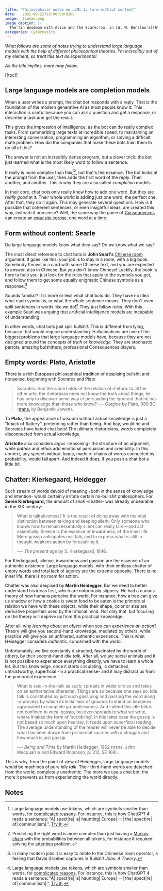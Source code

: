 ```yaml
---
title: "Philosophical notes on LLMs 1: form without content"
date:   2025-08-22T18:00:00+0200
image:  tinman.png
image_caption: |-
  The Tin Woodman with Alice and the Scarecrow, in [W. W. Denslow’s](https://en.wikipedia.org/wiki/W._W._Denslow) _Illustrations for the Wonderful Wizard of Oz_ (1900).
categories: Cybernetics
---
```


_What follows are some of notes trying to understand large language models with the help of different philosophical theories. I'm incredibly out of my element, so treat this text as experimental._

_As the title implies, more may follow._

[[toc]]

## Large language models are completion models

When a user writes a prompt, the chat bot responds with a reply. That is the foundation of the modern generative AI as most people know it. This interaction is useful because you can ask a question and get a response, or describe a task and get the result.

This gives the impression of intelligence, as the bot can do really complex tasks. From summarizing large texts at incredible speed, to maintaining an interesting conversation, programming an algorithm, or solving a difficult math problem. How did the companies that make these bots train them to do all of this?

The answer is not an incredibly dense program, but a clever trick: the bot just learned what is the most likely word to follow a sentence.

It really is more complex than this[^1][^2], but that's the essence. The bot looks at the prompt from the user, then adds the first word of the reply. Then another, and another. This is why they are also called _completion_ models.

In their core, chat bots only really know how to add one word. But they are _really good_ at it. Their whole world is adding just one word, the perfect one. After that, they do it again. This may generate several questions. How is it possible that coherent sentences, or even insightful ideas, are created this way, instead of nonsense? Well, the same way the game of [Consequences](https://en.wikipedia.org/wiki/Consequences_(game)) can create an [exquisite corpse](https://en.wikipedia.org/wiki/Exquisite_corpse), one word at a time.

## Form without content: Searle

Do large language models _know_ what they say? Do _we_ know what we say?

The most direct reference to chat bots is **John Searl's** [Chinese room](https://en.wikipedia.org/wiki/Chinese_room) argument. It goes like this: your job is to stay in a room, with a big book. Somebody throws in a card with some Chinese text, and you are expected to answer, also in Chinese. But you don't know Chinese! Luckily, the book is here to help you: just look for the rules that apply to the symbols you got, and follow them to get some equally enigmatic Chinese symbols as a response.[^3]

Sounds familiar? It is more or less what chat bots do. They have no idea what each symbol is, or what the whole sentence means. They don't even split sentences in words like we do![^1] They just follow rules. With this example Searl was arguing that artificial intelligence models are incapable of understanding.

In other words, chat bots just spill _bullshit._ This is different from lying, because that would require understanding. Hallucinations are one of the biggest problems that large language models have, because they are not designed around the concepts of _truth_ or _knowledge._ They are stochastic parrots, amazing bulshitters, professional Consequences players.

## Empty words: Plato, Aristotle

There is a rich European philosophical tradition of despising bullshit and nonsense, beginning with Socrates and Plato:

>Socrates: And the same holds of the relation of rhetoric to all the other arts; the rhetorician need not know the truth about things; he has only to discover some way of persuading the ignorant that he has more knowledge than those who know?
>--- _Gorgias_ by Plato, 380 BC ([trans.](https://en.wikisource.org/wiki/Sophist_(Jowett)) by Benjamin Jowett).

To **Plato,** the appearance of wisdom without actual knowledge is just a "knack of flattery", pretending rather than being. And boy, would he and Socrates have hated chat bots! The ultimate rhetoricians, words completely disconnected from actual knowledge.

**Aristotle** also considers _logos_ -reasoning- the structure of an argument, while _pathos_ and _ethos_ add emotional persuasion and credibility. In this context, any speech without _logos_, made of chains of words connected by probability, would fall apart. And indeed it does, if you push a chat bot a little bit.

## Chatter: Kierkegaard, Heidegger

Such stream of words devoid of meaning -both in the sense of knowledge and intention- would certainly irritate certain no-bullshit philosophers. For **Søren Kierkegaard,** the amount of _snak_ -chatter- was already unbearable in the XIX century:

>What is talkativeness? It is the result of doing away with the vital distinction between talking and keeping silent. Only someone who knows how to remain essentially silent can really talk —and act essentially. Silence is the essence of inwardness, of the inner life. Mere gossip anticipates real talk, and to express what is still in thought weakens action by forestalling it.
>
>--- _The present age_ by S. Kierkegaard, 1846.

For Kierkegaard, silence, inwardness and passion are the essence of an authentic existence. Large language models, with their endless chatter of empty words and total lack of agency are the extreme opposite. There is no inner life, there is no room for action.

Chatter was also despised by **Martin Heidegger.** But we need to better understand his ideas first, which are notoriously slippery. He had a curious theory of how humans perceive the world. For instance, how a tree can give us shadow or how a cookie is sweet food to be eaten is the primordial relation we have with these objects, while their shape, color or size are derivative properties used by the rational mind. Not only that, but focusing on the theory will deprive us from this practical knowledge.

After all, why _learning about an object_ when you can _experience an action_? Theory will give you second-hand knowledge, mediated by others, while practice will give you an unfiltered, authentic experience. This is what Heidegger considers _authentic,_ concerned with the world.

Unfortunately, we live constantly distracted, fascinated by the world of _others,_ by their second-hand _idle talk._ After all, we are social animals and it is not possible to experience everything directly, we have to learn a whole lot. But this knowledge, once it starts circulating, is dettached, untrustworthy, superficial -in a practical sense- and it may distract us from the primordial experience.

>What is said-in-the-talk as such, spreads in wider circles and takes on an authoritative character. Things are so because one says so. Idle talk is constituted by just such gossiping and passing the word along -a process by which its initial lack of grounds to stand on becomes aggravated to complete groundlessness. And indeed this idle talk is not confined to vocal gossip, but even spreads to what we write, where it takes the form of 'scribbling'. In this latter case the gossip is not based so much upon hearsay.
It feeds upon superficial reading . The average understanding of the reader will never be able to decide what has been drawn from primordial sources with a struggle and how much is just gossip.
>
>--- _Being and Time_ by Martin Heidegger, 1962 (trans. John Macquarrie and Edward Robinson, p. 212, SZ 169).

This is why, from the point of view of Heidegger, large language models would be machines of pure _idle talk._ Their third-hand words are detached from the world, completely unathentic. The more we use a chat bot, the more it prevents us from experiencing the world directly.

## Notes

[^1]: Large language models use tokens, which are symbols smaller than words, for [complicated reasons](https://en.wikipedia.org/wiki/Large_language_model#Tokenization). For instance, this is how ChatGPT 4 reads a sentence: "A| spect|re| is| haunting| Europe| —| the| spect|re| of| commun|ism|.". [Try it!](https://platform.openai.com/tokenizer).
[^2]: Predicting the right word is more complex than just having a [Markov chain](https://en.wikipedia.org/wiki/Markov_chain) with the probabilities between all tokens, for instance it required solving the [attention](https://en.wikipedia.org/wiki/Attention_Is_All_You_Need) problem.
[^3]: In many modern jobs it is easy to relate to the Chineese room operator, a feeling that David Graeber captures in _Bullshit Jobs: A Theory_.
